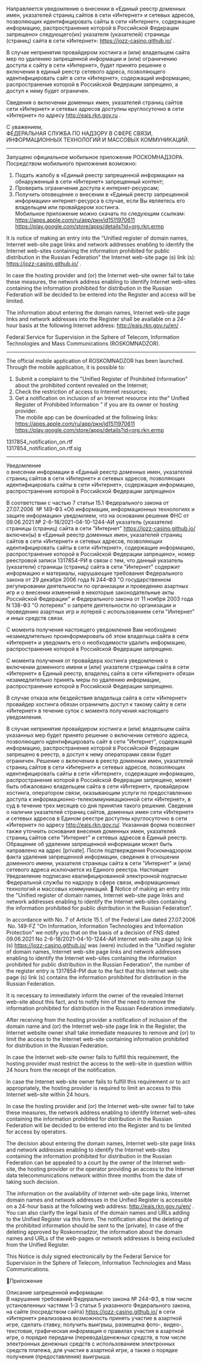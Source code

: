 Направляется уведомление о внесении в «Единый реестр доменных имен, указателей страниц сайтов в сети «Интернет» и сетевых адресов, позволяющих идентифицировать сайты в сети «Интернет», содержащие информацию, распространение которой в Российской Федерации запрещено» следующего(их) указателя (указателей) страницы (страниц) сайта в сети «Интернет»: https://jozz-casino.github.io/ .

В случае непринятия провайдером хостинга и (или) владельцем сайта мер по удалению запрещенной информации и (или) ограничению доступа к сайту в сети «Интернет», будет принято решение о включении в единый реестр сетевого адреса, позволяющего идентифицировать сайт в сети «Интернет», содержащий информацию, распространение которой в Российской Федерации запрещено, а доступ к нему будет ограничен.

Сведения о включении доменных имен, указателей страниц сайтов сети «Интернет» и сетевых адресов доступны круглосуточно в сети «Интернет» по адресу http://eais.rkn.gov.ru .

С уважением,  
ФЕДЕРАЛЬНАЯ СЛУЖБА ПО НАДЗОРУ В СФЕРЕ СВЯЗИ, ИНФОРМАЦИОННЫХ ТЕХНОЛОГИЙ И МАССОВЫХ КОММУНИКАЦИЙ.

-----------------------------------------------------------  
Запущено официальное мобильное приложение РОСКОМНАДЗОРА.  
Посредством мобильного приложения возможно:  
1. Подать жалобу в «Единый реестр запрещенной информации» на обнаруженный в сети «Интернет» запрещенный контент;  
2. Проверить ограничение доступа к интернет-ресурсам;  
3. Получить оповещение о внесении в «Единый реестр запрещенной информации» интернет-ресурса в случае, если Вы являетесь его владельцем или провайдером хостинга.  
Мобильное приложение можно скачать по следующим ссылкам:  
https://apps.apple.com/ru/app/ркн/id1511970611  
https://play.google.com/store/apps/details?id=org.rkn.ermp

It is notice of making an entry into the "Unified register of domain names, Internet web-site page links and network addresses enabling to identify the Internet web-sites containing the information prohibited for public distribution in the Russian Federation” the Internet web-site page (s) link (s): https://jozz-casino.github.io/ .

In case the hosting provider and (or) the Internet web-site owner fail to take these measures, the network address enabling to identify Internet web-sites containing the information prohibited for distribution in the Russian Federation will be decided to be entered into the Register and access will be limited.

The information about entering the domain names, Internet web-site page links and network addresses into the Register shall be available on a 24-hour basis at the following Internet address: http://eais.rkn.gov.ru/en/ .

Federal Service for Supervision in the Sphere of Telecom, Information Technologies and Mass Communications (ROSKOMNADZOR).

-----------------------------------------------------------  
The official mobile application of ROSKOMNADZOR has been launched.  
Through the mobile application, it is possible to:  
1. Submit a complaint to the "Unified Register of Prohibited Information" about the prohibited content revealed on the Internet;  
2. Check the restriction of access to Internet resources;  
3. Get a notification on inclusion of an Internet resource into the" Unified Register of Prohibited Information " if you are its owner or hosting provider.  
The mobile app can be downloaded at the following links:  
https://apps.apple.com/ru/app/ркн/id1511970611  
https://play.google.com/store/apps/details?id=org.rkn.ermp  

1317854_notification_on.rtf  
1317854_notification_on.rtf.sig

---

Уведомление  
 о внесении информации в «Единый реестр доменных имен, указателей страниц сайтов в сети «Интернет» и сетевых адресов, позволяющих идентифицировать сайты в сети «Интернет», содержащие информацию, распространение которой в Российской Федерации запрещено»

В соответствии с частью 7 статьи 15.1 Федерального закона от 27.07.2006   № 149-ФЗ «Об информации, информационных технологиях и защите информации» уведомляем, что на основании решения ФНС от 09.06.2021 № 2-6-18/2021-04-10-1244-АИ указатель (указатели) страницы (страниц) сайта в сети "Интернет" https://jozz-casino.github.io/ включен(ы) в «Единый реестр доменных имен, указателей страниц сайтов в сети «Интернет» и сетевых адресов, позволяющих идентифицировать сайты в сети «Интернет», содержащие информацию, распространение которой в Российской Федерации запрещено», номер реестровой записи 1317854-РИ в связи с тем, что данный указатель (указатели) страницы (страниц) сайта в сети "Интернет" содержит информацию и материалы, нарушающие требования Федерального закона от 29 декабря 2006 года N 244-ФЗ "О государственном регулировании деятельности по организации и проведению азартных игр и о внесении изменений в некоторые законодательные акты Российской Федерации" и Федерального закона от 11 ноября 2003 года N 138-ФЗ "О лотереях" о запрете деятельности по организации и проведению азартных игр и лотерей с использованием сети "Интернет" и иных средств связи.

С момента получения настоящего уведомления Вам необходимо незамедлительно проинформировать об этом владельца сайта в сети «Интернет» и уведомить его о необходимости удалить информацию, распространение которой в Российской Федерации запрещено.

С момента получения от провайдера хостинга уведомления о включении доменного имени и (или) указателя страницы сайта в сети «Интернет» в Единый реестр, владелец сайта в сети «Интернет» обязан незамедлительно принять меры по удалению информации, распространение которой в Российской Федерации запрещено. 

В случае отказа или бездействия владельца сайта в сети «Интернет» провайдер хостинга обязан ограничить доступ к такому сайту в сети «Интернет» в течение суток с момента получения настоящего уведомления.

В случае непринятия провайдером хостинга и (или) владельцем сайта   указанных  мер будет принято решение о включении сетевого адреса, позволяющего идентифицировать сайт в сети "Интернет", содержащий информацию, распространение которой в Российской Федерации запрещено в реестр, а доступ к нему операторами связи будет ограничен.
Решение о включении в реестр доменных имен, указателей страниц сайтов в сети «Интернет» и сетевых адресов, позволяющих идентифицировать сайты в сети «Интернет», содержащие информацию, распространение которой в Российской Федерации запрещено, может быть обжаловано владельцем сайта в сети «Интернет», провайдером хостинга, оператором связи, оказывающим услуги по предоставлению доступа к информационно-телекоммуникационной сети «Интернет», в суд в течение трех месяцев со дня принятия такого решения.
Сведения о наличии указателей страниц сайтов, доменных имен сети «Интернет» и сетевых адресов в Едином реестре доступны круглосуточно в сети «Интернет» по адресу http://eais.rkn.gov.ru/. Указанная форма позволяет также уточнить основания внесения доменных имен, указателей страниц сайтов сети "Интернет" и сетевых адресов в Единый реестр.
Обращение об удалении запрещенной информации может быть направлено на адрес [private]. После подтверждения Роскомнадзором факта удаления запрещенной информации, сведения в отношении доменного имени, указателя страницы сайта в сети "Интернет" и (или) сетевого адреса исключается из Единого реестра.
Настоящее Уведомление подписано квалифицированной электронной подписью Федеральной службы по надзору в сфере связи, информационных технологий и массовых коммуникаций.

Notice
of making an entry into the "Unified register of domain names, Internet web-site page links and network addresses enabling to identify the Internet web-sites containing the information prohibited for public distribution in the Russian Federation”.


In accordance with No. 7 of Article 15.1. of the Federal Law dated 27.07.2006  No. 149-FZ "On Information, Information Technologies and Information Protection" we notify you that on the basis of a decision of FNS dated 09.06.2021 No 2-6-18/2021-04-10-1244-АИ  Internet web-site page (s) link (s) https://jozz-casino.github.io/ was (were) included in the "Unified register of domain names, Internet web-site page links and network addresses enabling to identify the Internet web-sites containing the information prohibited for public distribution in the Russian Federation", the number of the register entry is 1317854-РИ due to the fact that this Internet web-site page (s) link (s) contains the information prohibited for distribution in the Russian Federation.

It is necessary to immediately inform the owner of the revealed Internet web-site about this fact, and to notify him of the need to remove the information prohibited for distribution in the Russian Federation immediately. 

After receiving from the hosting provider a notification of inclusion of the domain name and (or) the Internet web-site page link in the Register, the Internet website owner shall take immediate measures to remove and (or) to limit the access to the  Internet web-site containing information prohibited for distribution in the Russian Federation.

In case the Internet web-site owner fails to fulfill this requirement, the hosting provider must restrict the access to the web-site in question within 24 hours from the receipt of the notification.

In case the Internet web-site owner fails to fulfill this requirement or to act appropriately, the hosting provider is required to limit an access to this Internet web-site within 24 hours. 

In case the hosting provider and (or) the Internet web-site owner fail to take these measures, the network address enabling to identify Internet web-sites containing the information prohibited for distribution in the Russian Federation will be decided to be entered into the Register and to be limited for access by operators.

The decision about entering the domain names, Internet web-site page links and network addresses enabling to identify the Internet web-sites containing the information prohibited for distribution in the Russian Federation can be appealed to a court by the owner of the Internet web-site, the hosting provider or the operator providing an access to the Internet data telecommunications network within three months from the date of taking such decision.

The information on the availability of Internet web-site page links, Internet domain names and network addresses in the Unified Register is accessible on a 24-hour basis at the following web address: http://eais.rkn.gov.ru/en/ . You can also clarify the legal basis of the domain names and URLs adding to the Unified Register via this form.
The notification about the deleting of the prohibited information should be sent to the [private]. In case of the deleting approved by Roskomnadzor, the information about the domain names and URLs of the web-pages or network addresses is being excluded from the Unified Register.

This Notice is duly signed electronically by the Federal Service for Supervision in the Sphere of Telecom, Information Technologies and Mass Communications.

Приложение

Описание запрещенной информации:  
В нарушение требований Федерального закона № 244-ФЗ, в том числе установленных частями 1-3 статьи 5 указанного Федерального закона, на сайте (посредством сайта) https://jozz-casino.github.io/ в сети «Интернет» реализована возможность принять участие в азартной игре, сделать ставку, получить выигрыш, размещена фото-, видео-, текстовая, графическая информация о правилах участия в азартной игре, о порядке передачи (перевода)денежных средств, в том числе электронных денежных средств с использованием электронных средств платежа, для участия в азартной игре, а также о порядке получения (предоставления) выигрыша.
 

